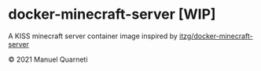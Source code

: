 # docker-minecraft-server [WIP]

A KISS minecraft server container image inspired by [itzg/docker-minecraft-server](https://github.com/itzg/docker-minecraft-server)

© 2021 Manuel Quarneti
